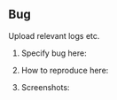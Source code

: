 ## Bug  

Upload relevant logs etc.

1. Specify bug here:

2. How to reproduce here:

3. Screenshots: